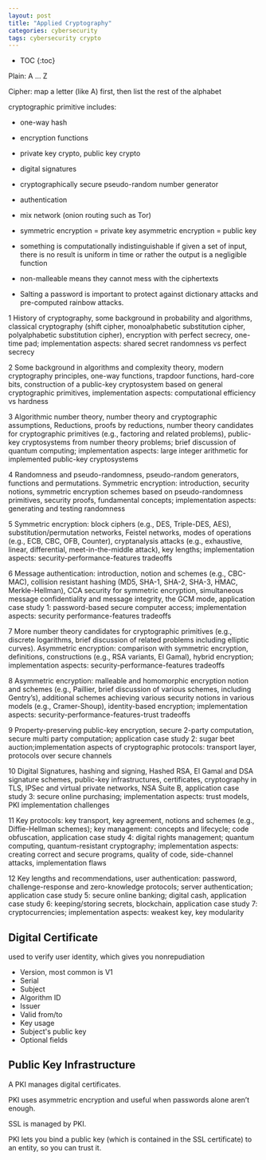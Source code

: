 ```yaml
---
layout: post
title: "Applied Cryptography"
categories: cybersecurity
tags: cybersecurity crypto
---
```


* TOC
{:toc}

Plain: A … Z

Cipher: map a letter (like A) first, then list the rest of the alphabet

cryptographic primitive includes:

- one-way hash
- encryption functions
- private key crypto, public key crypto
- digital signatures
- cryptographically secure pseudo-random number generator
- authentication
- mix network (onion routing such as Tor)



- symmetric encryption = private key
 asymmetric encryption = public key
- something is computationally indistinguishable if given a set of input, there is no result is uniform in time or rather the output is a negligible function
- non-malleable means they cannot mess with the ciphertexts
- Salting a password is important to protect against dictionary attacks and pre-computed rainbow attacks.



1
History of cryptography, some background in probability and algorithms, classical cryptography (shift cipher, monoalphabetic substitution cipher, polyalphabetic substitution cipher), encryption with perfect secrecy, one-time pad; implementation aspects: shared secret randomness vs perfect secrecy

2
Some background in algorithms and complexity theory, modern cryptography principles, one-way functions, trapdoor functions, hard-core bits, construction of a public-key cryptosystem based on general cryptographic primitives, implementation aspects: computational efficiency vs hardness

3
Algorithmic number theory, number theory and cryptographic assumptions, Reductions, proofs by reductions, number theory candidates for cryptographic primitives (e.g., factoring and related problems), public-key cryptosystems from number theory problems; brief discussion of quantum computing; implementation aspects: large integer arithmetic for implemented public-key cryptosystems

4
Randomness and pseudo-randomness, pseudo-random generators, functions and permutations. Symmetric encryption: introduction, security notions, symmetric encryption schemes based on pseudo-randomness primitives, security proofs, fundamental concepts; implementation aspects: generating and testing randomness

5
Symmetric encryption: block ciphers (e.g., DES, Triple-DES, AES), substitution/permutation networks, Feistel networks, modes of operations (e.g., ECB, CBC, OFB, Counter), cryptanalysis attacks (e.g., exhaustive, linear, differential, meet-in-the-middle attack), key lengths; implementation aspects: security-performance-features tradeoffs

6
Message authentication: introduction, notion and schemes (e.g., CBC-MAC), collision resistant hashing (MD5, SHA-1, SHA-2, SHA-3, HMAC, Merkle-Hellman), CCA security for symmetric encryption, simultaneous message confidentiality and message integrity, the GCM mode, application case study 1: password-based secure computer access; implementation aspects: security performance-features tradeoffs

7
More number theory candidates for cryptographic primitives (e.g., discrete logarithms, brief discussion of related problems including elliptic curves). Asymmetric encryption: comparison with symmetric encryption, definitions, constructions (e.g., RSA variants, El Gamal), hybrid encryption; implementation aspects: security-performance-features tradeoffs

8
Asymmetric encryption: malleable and homomorphic encryption notion and schemes (e.g., Paillier, brief discussion of various schemes, including Gentry’s), additional schemes achieving various security notions in various models (e.g., Cramer-Shoup), identity-based encryption; implementation aspects: security-performance-features-trust tradeoffs

9
Property-preserving public-key encryption, secure 2-party computation, secure multi party computation; application case study 2: sugar beet auction;implementation aspects of cryptographic protocols: transport layer, protocols over secure channels

10
Digital Signatures, hashing and signing, Hashed RSA, El Gamal and DSA signature schemes, public-key infrastructures, certificates, cryptography in TLS, IPSec and virtual private networks, NSA Suite B, application case study 3: secure online purchasing; implementation aspects: trust models, PKI implementation challenges

11
Key protocols: key transport, key agreement, notions and schemes (e.g., Diffie-Hellman schemes); key management: concepts and lifecycle; code obfuscation, application case study 4: digital rights management; quantum computing, quantum-resistant cryptography; implementation aspects: creating correct and secure programs, quality of code, side-channel attacks, implementation flaws

12
Key lengths and recommendations, user authentication: password, challenge-response and zero-knowledge protocols; server authentication; application case study 5: secure online banking; digital cash, application case study 6: keeping/storing secrets, blockchain, application case study 7: cryptocurrencies; implementation aspects: weakest key, key modularity



## Digital Certificate

used to verify user identity, which gives you nonrepudiation

- Version, most common is V1
- Serial
- Subject
- Algorithm ID
- Issuer
- Valid from/to
- Key usage
- Subject's public key
- Optional fields



## Public Key Infrastructure

A PKI manages digital certificates.

PKI uses asymmetric encryption and useful when passwords alone aren’t enough.

SSL is managed by PKI.

PKI lets you bind a public key (which is contained in the SSL certificate) to an entity, so you can trust it.


